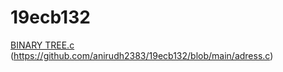 # 19ecb132

[BINARY TREE.c](https://github.com/anirudh2383/19ecb132/blob/main/BINARY%20TREE.c)
(https://github.com/anirudh2383/19ecb132/blob/main/adress.c)

